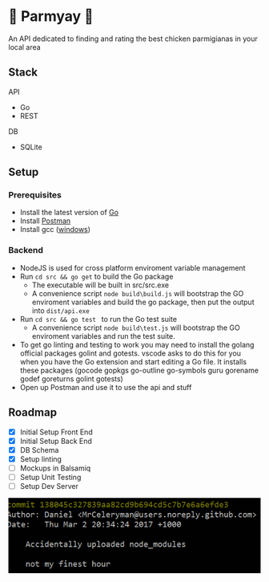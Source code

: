 # :poultry_leg: Parmyay :poultry_leg:

An API dedicated to finding and rating the best chicken parmigianas in your local area

## Stack

API
* Go
* REST

DB
* SQLite

## Setup

### Prerequisites

* Install the latest version of [Go](https://golang.org/dl/)
* Install [Postman](https://www.getpostman.com/)
* Install gcc ([windows](https://sourceforge.net/projects/mingw-w64/?source=typ_redirect))

### Backend

* NodeJS is used for cross platform enviroment variable management
* Run `cd src && go get` to build the Go package
	* The executable will be built in src/src.exe
	* A convenience script `node build\build.js` will bootstrap the GO enviroment variables and build the go package, then put the output into `dist/api.exe`
* Run `cd src && go test ` to run the Go test suite
	* A convenience script `node build\test.js` will bootstrap the GO enviroment variables and run the test suite.
* To get go linting and testing to work you may need to install the golang official packages golint and gotests.
vscode asks to do this for you when you have the Go extension and start editing a Go file.
It installs these packages (gocode gopkgs go-outline go-symbols guru gorename godef goreturns golint gotests)
* Open up Postman and use it to use the api and stuff

## Roadmap

- [x] Initial Setup Front End
- [x] Initial Setup Back End
- [x] DB Schema
- [x] Setup linting
- [ ] Mockups in Balsamiq
- [ ] Setup Unit Testing
- [ ] Setup Dev Server
 
![alt text](/img/commit.png?raw=true "Try and beat this commit")
